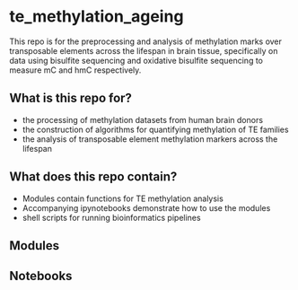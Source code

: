 # te_methylation_ageing

This repo is for the preprocessing and analysis of methylation marks over transposable elements across the lifespan in brain tissue, specifically on data using bisulfite sequencing and oxidative bisulfite sequencing to measure mC and hmC respectively. 

## What is this repo for?
* the processing of methylation datasets from human brain donors
* the construction of algorithms for quantifying methylation of TE families
* the analysis of transposable element methylation markers across the lifespan

## What does this repo contain?
* Modules contain functions for TE methylation analysis
* Accompanying ipynotebooks demonstrate how to use the modules
* shell scripts for running bioinformatics pipelines

## Modules


## Notebooks
